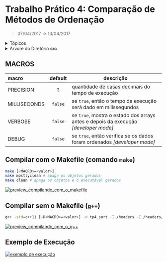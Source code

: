 # Trabalho Prático 4: Comparação de Métodos de Ordenação
> 07/04/2017 ⇒ 13/04/2017

<details>
<summary>Tópicos</summary>
<!-- TOC depthFrom:1 depthTo:6 withLinks:1 updateOnSave:0 orderedList:0 -->

* [MACROS](#macros)
* [Compilar com o Makefile (comando `make`)](#compilar-com-o-makefile-comando-make)
* [Compilar sem o Makefile (`g++`)](#compilar-sem-o-makefile-g)
* [Exemplo de Execução](#exemplo-de-execução)

<!-- /TOC -->
</details>

<!-- http://fnal.gov/docs/products/gcc/libg++/libg++_toc.html -->
<!-- LEGENDAS DA TREE DIRECTORY:
{pasta}
@executavel
-->
<details>
	<summary>Árvore do Diretório <b>src</b></summary>

	.
	├── {algoritmos}
	│   ├── bubblesort.cc
	│   ├── heapsort.cc
	│   ├── insertionsort.cc
	│   ├── mergesort.cc
	│   ├── quicksort.cc
	│   └── selectionsort.cc
	├── {headers}
	│   ├── analytics.hpp
	│   ├── extras.hpp
	│   ├── {lib}
	│   │   ├── arg.hpp
	│   │   ├── getopts.hpp
	│   │   ├── optionparser.h
	│   │   └── unittest.hpp
	│   └── ordenacaoAnalytics.hpp
	├── main.cc
	├── Makefile
	└── ordenacaoAnalytics.cc
</details>

## MACROS
| macro	      | default | descrição |
|:------------|:-------:|-----------|
| PRECISION   | `2`     | quantidade de casas decimais do tempo de execução
| MILLISECONDS| `false` | se `true`, então o tempo de execução será dado em milissegundos
| VERBOSE     | `false` | se `true`, mostra o estado dos arrays antes e depois da execução _[developer mode]_
| DEBUG       | `false` | se `true`, então verifica se os dados foram ordenados _[developer mode]_


## Compilar com o Makefile (comando `make`)
```bash
make [<MACRO>=<valor>]
make mostlyclean # apaga os objetos gerados
make clean # apaga os objetos e o executável gerados
```
[![preview_compilando_com_o_makefile](https://asciinema.org/a/0teeiivsyn27hp1ou4tqqofmx.png)](https://asciinema.org/a/0teeiivsyn27hp1ou4tqqofmx)


## Compilar sem o Makefile (`g++`)
```bash
g++ -std=c++11 [-D<MACRO>=<valor>] -o tp4_sort -I./headers -I./headers/lib *.cc algoritmos/*.cc
```
[![preview_compilando_com_o_g++](https://asciinema.org/a/09sbv3nsmny9lwvpjux68ocko.png)](https://asciinema.org/a/09sbv3nsmny9lwvpjux68ocko)


## Exemplo de Execução
[![exemplo de execução](https://asciinema.org/a/eyrhu27j373abvsrz149hy2co.png)](https://asciinema.org/a/eyrhu27j373abvsrz149hy2co)
